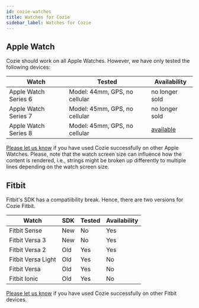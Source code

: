 ```yaml
---
id: cozie-watches
title: Watches for Cozie
sidebar_label: Watches for Cozie
---
```


## Apple Watch
Cozie should work on all Apple Watches. However, we have only tested the following devices:

| Watch               | Tested                        | Availability   |
|---------------------|-------------------------------|----------------|
|Apple Watch Series 6 | Model: 44mm, GPS, no cellular | no longer sold |
|Apple Watch Series 7 | Model: 45mm, GPS, no cellular | no longer sold |
|Apple Watch Series 8 | Model: 45mm, GPS, no cellular | [available](https://www.apple.com/sg/apple-watch-series-8/) |

[Please let us know](mailto:cozie.app@gmail.com) if you have used Cozie successfully on other Apple Watches.
Please, note that the watch screen size can influence how the content is rendered, i.e., strings might be broken up differently to multiple lines depending on the watch screen size.


## Fitbit
Fitbit's SDK has a compatiibility break. Hence, there are two versions for Cozie Fitbit.

| Watch             | SDK | Tested | Availability |
|-------------------|-----|--------|--------------|
|Fitbit Sense       | New | No     | Yes          |
|Fitbit Versa 3     | New | No     | Yes          |
|Fitbit Versa 2     | Old | Yes    | Yes          |
|Fitbit Versa Light | Old | Yes    | No           |
|Fitbit Versa       | Old | Yes    | No           |
|Fitbit Ionic       | Old | Yes    | No           |

[Please let us know](mailto:cozie.app@gmail.com) if you have used Cozie successfully on other Fitbit devices.
